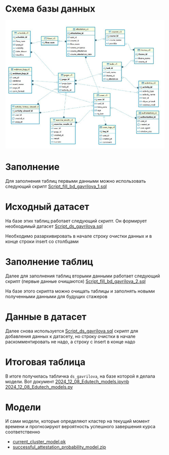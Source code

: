 # Схема базы данных

![photo_2024-12-08_22-25-33.jpg](./img/photo_2024-12-08_22-25-33.jpg)

# Заполнение
Для заполнения таблиц первыми данными можно использовать следующий скрипт [Script_fill_bd_gavrilova_1.sql](./sqls/Script_fill_bd_gavrilova_1.sql)

# Исходный датасет
На базе этих таблиц работает следующий скрипт. Он формирует необходимый датасет [Script_ds_gavrilova.sql](./sqls/Script_ds_gavrilova.sql)

Необходимо разархивировать в начале строку очистки данных и в конце строки insert со столбцами

# Заполнение таблиц
Далее для заполнения таблиц вторыми данными работает следующий скрипт (первые данные очищаются) [Script_fill_bd_gavrilova_2.sql](./sqls/Script_fill_bd_gavrilova_2.sql)

На базе этого скрипта можно очищать таблицы и заполнять новыми полученными данными для будущих стажеров

# Данные в датасет
Далее снова используется [Script_ds_gavrilova.sql](./sqls/Script_ds_gavrilova.sql) скрипт для добавления данных к датасету, но строку очистки в начале раскомментировать не надо, а строку с insert в конце надо

# Итоговая таблица
В итоге получилась табличка `ds_gavrilova`, на базе которой я делала модели. Вот документ
[2024_12_08_Edutech_models.ipynb](./ipynbs/2024_12_08_Edutech_models.ipynb) [2024_12_08_Edutech_models.py](./ipynbs/2024_12_08_Edutech_models.py)

# Модели
И сами модели, которые определяют кластер на текущий момент времени и прогнозируют вероятность успешного завершения курса соответственно

* [current_cluster_model.pk](./models/current_cluster_model.zip)
* [successful_attestation_probability_model.zip](./models/successful_attestation_probability_model.pk)
